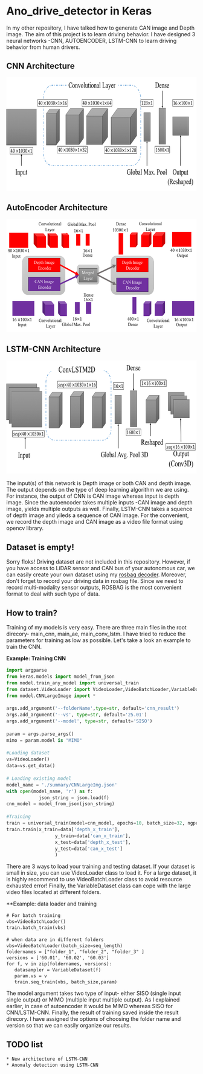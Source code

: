 # Ano_drive_detector in Keras
In my other repository, I have talked how to generate CAN image and Depth image.
The aim of this project is to learn driving behavior.
I have designed 3 neural networks -CNN, AUTOENCODER, LSTM-CNN to 
learn driving behavior from human drivers.

## CNN Architecture
<img src="https://github.com/RedwanNewaz/drive_learner/blob/master/model/covnet.png" alt="" data-canonical-src="https://gyazo.com/eb5c5741b6a9a16c692170a41a49c858.png" width="600" height="300" />

## AutoEncoder Architecture
<img src="https://github.com/RedwanNewaz/drive_learner/blob/master/model/autoencoder.png" alt="" data-canonical-src="https://gyazo.com/eb5c5741b6a9a16c692170a41a49c858.png" width="600" height="300" />

## LSTM-CNN Architecture
<img src="https://github.com/RedwanNewaz/drive_learner/blob/master/model/lstm_cnn.png" alt="" data-canonical-src="https://gyazo.com/eb5c5741b6a9a16c692170a41a49c858.png" width="600" height="300" />

The input(s) of this network is Depth image or both CAN and depth image. The output
depends on the type of deep learning algorithm we are using. 
For instance, the output of CNN is CAN image whereas input is depth image. 
Since the autoencoder takes multiple inputs -CAN image and depth image, 
yields multiple outputs as well. Finally, LSTM-CNN takes a squence of depth image and 
yileds a sequence of CAN image. For the convenient, we record the depth image and CAN image 
as a video file format using opencv library. 

## Dataset is empty!
Sorry floks! Driving dataset are not included in this repository.
However, if you have access to LiDAR sensor and CAN bus
of your autonomous car, we can easily create your own dataset using my [rosbag decoder](https://github.com/RedwanNewaz/rosbag_decoder). 
Moreover, don't forget to record your driving data in rosbag file. Since we need to record multi-modality sensor outputs, 
ROSBAG is the most convenient format to deal with such type of data. 

## How to train?
Training of my models is very easy. There are three main files in the root direcory- main_cnn, main_ae, main_conv_lstm.
I have tried to reduce the parameters for training as low as possible. Let's take a look an example to train the CNN.


**Example: Training CNN**
```python
import argparse
from keras.models import model_from_json
from model.train_any_model import universal_train
from dataset.VideoLoader import VideoLoader,VideoBatchLoader,VariableDataset
from model.CNNLargeImage import *

args.add_argument('--folderName',type=str, default='cnn_result')
args.add_argument('--vs', type=str, default='25.01')
args.add_argument('--model', type=str, default='SISO')

param = args.parse_args()
mimo = param.model is "MIMO"

#Loading dataset
vs=VideoLoader()
data=vs.get_data()

# Loading existing model
model_name = './summary/CNNLargeImg.json'
with open(model_name, 'r') as f:
            json_string = json.load(f)
cnn_model = model_from_json(json_string)

#Training 
train = universal_train(model=cnn_model, epochs=10, batch_size=32, ngpu=2, exp=param, MIMO=mimo)
train.train(x_train=data['depth_x_train'],
                  y_train=data['can_x_train'],
                  x_test=data['depth_x_test'],
                  y_test=data['can_x_test']
                  )
```
There are 3 ways to load your training and testing dataset. If your dataset is small in size, you can use VideoLoader class to load it. For a large dataset, it is highly recommend to use VideoBatchLoader class to avoid resource exhausted error! Finally, the VariableDataset class can cope with the large video files located at different folders.

**Example: data loader and training
```pthon
# For batch training
vbs=VideoBatchLoader()
train.batch_train(vbs)

# when data are in different folders
vbs=VideoBatchLoader(batch_size=seq_length)
foldernames = ["folder_1", "folder_2", "folder_3" ]
versions = ['60.01', '60.02', '60.03']
for f, v in zip(foldernames, versions):
   datasampler = VariableDataset(f)
   param.vs = v
   train.seq_train(vbs, batch_size,param)

```

The model argument takes two type of input- either SISO (single input single output) or MIMO (multiple input multiple output). As I explained earlier, in case of autoencoder it would be MIMO whereas SISO for CNN/LSTM-CNN. Finally, the result of training saved inside the result direcory. I have assigned the options of choosing the folder name and version so that we can easily organize our results.

## TODO list
```
* New architecture of LSTM-CNN
* Anomaly detection using LSTM-CNN
```
